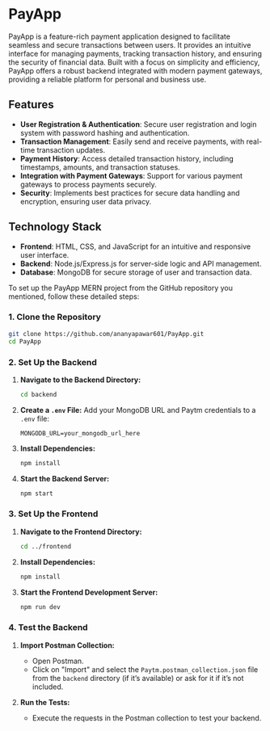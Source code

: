 # PayApp

PayApp is a feature-rich payment application designed to facilitate seamless and secure transactions between users. It provides an intuitive interface for managing payments, tracking transaction history, and ensuring the security of financial data. Built with a focus on simplicity and efficiency, PayApp offers a robust backend integrated with modern payment gateways, providing a reliable platform for personal and business use.

## Features
- **User Registration & Authentication**: Secure user registration and login system with password hashing and authentication.
- **Transaction Management**: Easily send and receive payments, with real-time transaction updates.
- **Payment History**: Access detailed transaction history, including timestamps, amounts, and transaction statuses.
- **Integration with Payment Gateways**: Support for various payment gateways to process payments securely.
- **Security**: Implements best practices for secure data handling and encryption, ensuring user data privacy.

## Technology Stack
- **Frontend**: HTML, CSS, and JavaScript for an intuitive and responsive user interface.
- **Backend**: Node.js/Express.js for server-side logic and API management.
- **Database**: MongoDB for secure storage of user and transaction data.


To set up the PayApp MERN project from the GitHub repository you mentioned, follow these detailed steps:

### 1. Clone the Repository

```bash
git clone https://github.com/ananyapawar601/PayApp.git
cd PayApp
```

### 2. Set Up the Backend

1. **Navigate to the Backend Directory:**
   ```bash
   cd backend
   ```

2. **Create a `.env` File:**
   Add your MongoDB URL and Paytm credentials to a `.env` file:
   ```env
   MONGODB_URL=your_mongodb_url_here
   ```

3. **Install Dependencies:**
   ```bash
   npm install
   ```

4. **Start the Backend Server:**
   ```bash
   npm start
   ```

### 3. Set Up the Frontend

1. **Navigate to the Frontend Directory:**
   ```bash
   cd ../frontend
   ```

2. **Install Dependencies:**
   ```bash
   npm install
   ```

3. **Start the Frontend Development Server:**
   ```bash
   npm run dev
   ```

### 4. Test the Backend

1. **Import Postman Collection:**
   - Open Postman.
   - Click on "Import" and select the `Paytm.postman_collection.json` file from the `backend` directory (if it’s available) or ask for it if it’s not included.

2. **Run the Tests:**
   - Execute the requests in the Postman collection to test your backend.


